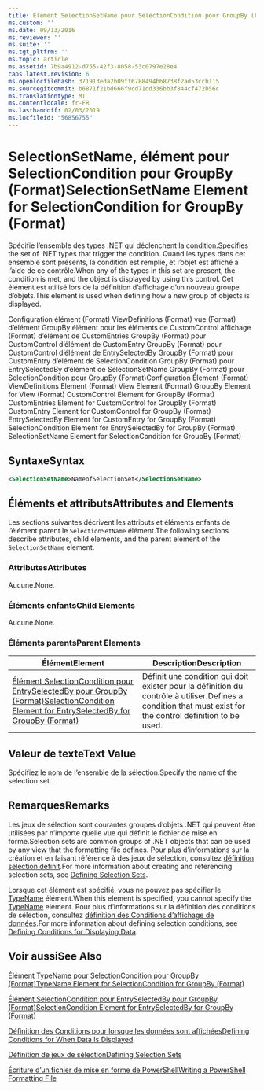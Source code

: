 ```yaml
---
title: Élément SelectionSetName pour SelectionCondition pour GroupBy (Format) | Microsoft Docs
ms.custom: ''
ms.date: 09/13/2016
ms.reviewer: ''
ms.suite: ''
ms.tgt_pltfrm: ''
ms.topic: article
ms.assetid: 7b9a4912-d755-42f3-8058-53c0797e28e4
caps.latest.revision: 6
ms.openlocfilehash: 371913eda2b09ff6788494b68738f2ad53ccb115
ms.sourcegitcommit: b6871f21bd666f9cd71dd336bb3f844cf472b56c
ms.translationtype: MT
ms.contentlocale: fr-FR
ms.lasthandoff: 02/03/2019
ms.locfileid: "56856755"
---
```

# <a name="selectionsetname-element-for-selectioncondition-for-groupby-format"></a><span data-ttu-id="b74cc-102">SelectionSetName, élément pour SelectionCondition pour GroupBy (Format)</span><span class="sxs-lookup"><span data-stu-id="b74cc-102">SelectionSetName Element for SelectionCondition for GroupBy (Format)</span></span>

<span data-ttu-id="b74cc-103">Spécifie l’ensemble des types .NET qui déclenchent la condition.</span><span class="sxs-lookup"><span data-stu-id="b74cc-103">Specifies the set of .NET types that trigger the condition.</span></span> <span data-ttu-id="b74cc-104">Quand les types dans cet ensemble sont présents, la condition est remplie, et l’objet est affiché à l’aide de ce contrôle.</span><span class="sxs-lookup"><span data-stu-id="b74cc-104">When any of the types in this set are present, the condition is met, and the object is displayed by using this control.</span></span> <span data-ttu-id="b74cc-105">Cet élément est utilisé lors de la définition d’affichage d’un nouveau groupe d’objets.</span><span class="sxs-lookup"><span data-stu-id="b74cc-105">This element is used when defining how a new group of objects is displayed.</span></span>

<span data-ttu-id="b74cc-106">Configuration élément (Format) ViewDefinitions (Format) vue (Format) d’élément GroupBy élément pour les éléments de CustomControl affichage (Format) d’élément de CustomEntries GroupBy (Format) pour CustomControl d’élément de CustomEntry GroupBy (Format) pour CustomControl d’élément de EntrySelectedBy GroupBy (Format) pour CustomEntry d’élément de SelectionCondition GroupBy (Format) pour EntrySelectedBy d’élément de SelectionSetName GroupBy (Format) pour SelectionCondition pour GroupBy (Format)</span><span class="sxs-lookup"><span data-stu-id="b74cc-106">Configuration Element (Format) ViewDefinitions Element (Format) View Element (Format) GroupBy Element for View (Format) CustomControl Element for GroupBy (Format) CustomEntries Element for CustomControl for GroupBy (Format) CustomEntry Element for CustomControl for GroupBy (Format) EntrySelectedBy Element for CustomEntry for GroupBy (Format) SelectionCondition Element for EntrySelectedBy for GroupBy (Format) SelectionSetName Element for SelectionCondition for GroupBy (Format)</span></span>

## <a name="syntax"></a><span data-ttu-id="b74cc-107">Syntaxe</span><span class="sxs-lookup"><span data-stu-id="b74cc-107">Syntax</span></span>

```xml
<SelectionSetName>NameofSelectionSet</SelectionSetName>
```

## <a name="attributes-and-elements"></a><span data-ttu-id="b74cc-108">Éléments et attributs</span><span class="sxs-lookup"><span data-stu-id="b74cc-108">Attributes and Elements</span></span>

<span data-ttu-id="b74cc-109">Les sections suivantes décrivent les attributs et éléments enfants de l’élément parent le `SelectionSetName` élément.</span><span class="sxs-lookup"><span data-stu-id="b74cc-109">The following sections describe attributes, child elements, and the parent element of the `SelectionSetName` element.</span></span>

### <a name="attributes"></a><span data-ttu-id="b74cc-110">Attributes</span><span class="sxs-lookup"><span data-stu-id="b74cc-110">Attributes</span></span>

<span data-ttu-id="b74cc-111">Aucune.</span><span class="sxs-lookup"><span data-stu-id="b74cc-111">None.</span></span>

### <a name="child-elements"></a><span data-ttu-id="b74cc-112">Éléments enfants</span><span class="sxs-lookup"><span data-stu-id="b74cc-112">Child Elements</span></span>

<span data-ttu-id="b74cc-113">Aucune.</span><span class="sxs-lookup"><span data-stu-id="b74cc-113">None.</span></span>

### <a name="parent-elements"></a><span data-ttu-id="b74cc-114">Éléments parents</span><span class="sxs-lookup"><span data-stu-id="b74cc-114">Parent Elements</span></span>

|<span data-ttu-id="b74cc-115">Élément</span><span class="sxs-lookup"><span data-stu-id="b74cc-115">Element</span></span>|<span data-ttu-id="b74cc-116">Description</span><span class="sxs-lookup"><span data-stu-id="b74cc-116">Description</span></span>|
|-------------|-----------------|
|[<span data-ttu-id="b74cc-117">Élément SelectionCondition pour EntrySelectedBy pour GroupBy (Format)</span><span class="sxs-lookup"><span data-stu-id="b74cc-117">SelectionCondition Element for EntrySelectedBy for GroupBy (Format)</span></span>](./selectioncondition-element-for-entryselectedby-for-groupby-format.md)|<span data-ttu-id="b74cc-118">Définit une condition qui doit exister pour la définition du contrôle à utiliser.</span><span class="sxs-lookup"><span data-stu-id="b74cc-118">Defines a condition that must exist for the control definition to be used.</span></span>|

## <a name="text-value"></a><span data-ttu-id="b74cc-119">Valeur de texte</span><span class="sxs-lookup"><span data-stu-id="b74cc-119">Text Value</span></span>

<span data-ttu-id="b74cc-120">Spécifiez le nom de l’ensemble de la sélection.</span><span class="sxs-lookup"><span data-stu-id="b74cc-120">Specify the name of the selection set.</span></span>

## <a name="remarks"></a><span data-ttu-id="b74cc-121">Remarques</span><span class="sxs-lookup"><span data-stu-id="b74cc-121">Remarks</span></span>

<span data-ttu-id="b74cc-122">Les jeux de sélection sont courantes groupes d’objets .NET qui peuvent être utilisées par n’importe quelle vue qui définit le fichier de mise en forme.</span><span class="sxs-lookup"><span data-stu-id="b74cc-122">Selection sets are common groups of .NET objects that can be used by any view that the formatting file defines.</span></span> <span data-ttu-id="b74cc-123">Pour plus d’informations sur la création et en faisant référence à des jeux de sélection, consultez [définition sélection définit](./defining-selection-sets.md).</span><span class="sxs-lookup"><span data-stu-id="b74cc-123">For more information about creating and referencing selection sets, see [Defining Selection Sets](./defining-selection-sets.md).</span></span>

<span data-ttu-id="b74cc-124">Lorsque cet élément est spécifié, vous ne pouvez pas spécifier le [TypeName](./typename-element-for-selectioncondition-for-groupby-format.md) élément.</span><span class="sxs-lookup"><span data-stu-id="b74cc-124">When this element is specified, you cannot specify the [TypeName](./typename-element-for-selectioncondition-for-groupby-format.md) element.</span></span> <span data-ttu-id="b74cc-125">Pour plus d’informations sur la définition des conditions de sélection, consultez [définition des Conditions d’affichage de données](./defining-conditions-for-displaying-data.md).</span><span class="sxs-lookup"><span data-stu-id="b74cc-125">For more information about defining selection conditions, see [Defining Conditions for Displaying Data](./defining-conditions-for-displaying-data.md).</span></span>

## <a name="see-also"></a><span data-ttu-id="b74cc-126">Voir aussi</span><span class="sxs-lookup"><span data-stu-id="b74cc-126">See Also</span></span>

[<span data-ttu-id="b74cc-127">Élément TypeName pour SelectionCondition pour GroupBy (Format)</span><span class="sxs-lookup"><span data-stu-id="b74cc-127">TypeName Element for SelectionCondition for GroupBy (Format)</span></span>](./typename-element-for-selectioncondition-for-groupby-format.md)

[<span data-ttu-id="b74cc-128">Élément SelectionCondition pour EntrySelectedBy pour GroupBy (Format)</span><span class="sxs-lookup"><span data-stu-id="b74cc-128">SelectionCondition Element for EntrySelectedBy for GroupBy (Format)</span></span>](./selectioncondition-element-for-entryselectedby-for-groupby-format.md)

[<span data-ttu-id="b74cc-129">Définition des Conditions pour lorsque les données sont affichées</span><span class="sxs-lookup"><span data-stu-id="b74cc-129">Defining Conditions for When Data Is Displayed</span></span>](./defining-conditions-for-displaying-data.md)

[<span data-ttu-id="b74cc-130">Définition de jeux de sélection</span><span class="sxs-lookup"><span data-stu-id="b74cc-130">Defining Selection Sets</span></span>](./defining-selection-sets.md)

[<span data-ttu-id="b74cc-131">Écriture d’un fichier de mise en forme de PowerShell</span><span class="sxs-lookup"><span data-stu-id="b74cc-131">Writing a PowerShell Formatting File</span></span>](./writing-a-powershell-formatting-file.md)
